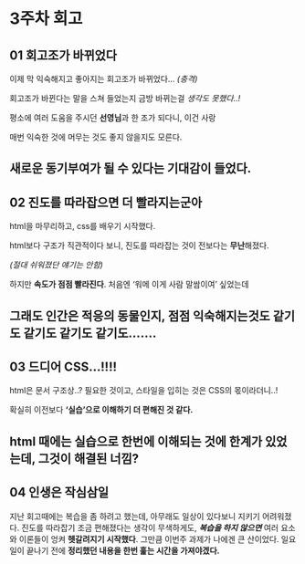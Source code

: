 # 3주차 회고

## 01 회고조가 바뀌었다

이제 막 익숙해지고 좋아지는 회고조가 바뀌었다… _(충격)_

회고조가 바뀐다는 말을 스쳐 들었는지 금방 바뀌는걸 _생각도 못했다..!_

평소에 여러 도움을 주시던 **선영님**과 한 조가 되다니, 이건 사랑

매번 익숙한 것에 머무는 것도 좋지 않을지도 모른다.

## **새로운 동기부여가 될 수 있다는 기대감이 들었다.**

## 02 진도를 따라잡으면 더 빨라지는군아

html을 마무리하고, css를 배우기 시작했다.

html보다 구조가 직관적이다 보니, 진도를 따라잡는 것이 전보다는 **무난**해졌다.

_(절대 쉬워졌단 얘기는 안함)_

하지만 **속도가 점점 빨라진다**. 처음엔 ‘워메 이게 사람 말쌈이여’ 싶었는데

## 그래도 인간은 적응의 동물인지, 점점 익숙해지는것도 같기도 같기도 같기도 같기도…….

## 03 드디어 CSS…!!!!

html은 문서 구조상..? 필요한 것이고, 스타일을 입히는 것은 CSS의 몫이라더니..!

확실히 이전보다 **‘실습’으로 이해하기 더 편해진 것 같다.**

## html 때에는 실습으로 한번에 이해되는 것에 **한계**가 있었는데, 그것이 해결된 너낌?

## 04 인생은 작심삼일

지난 회고때에는 복습을 좀 하려고 했는데, 아무래도 일상이 있다보니 지키기 어려워졌다. 진도를 따라잡기 조금 편해졌다는 생각이 무색하게도, **_복습을 하지 않으면_** 여러 요소와 이론들이 엉켜 **헷갈려지기 시작했다**. 그만큼 이번주 과제가 나에겐 큰 산이었다. 일요일이 끝나기 전에 **정리했던 내용을 한번 훑는 시간을 가져야겠다.**
